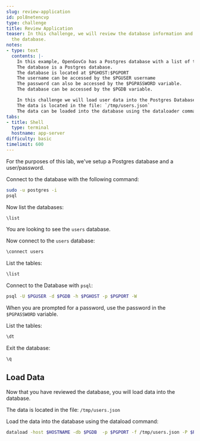 ```yaml
---
slug: review-application
id: pol8netencvp
type: challenge
title: Review Application
teaser: In this challenge, we will review the database information and load data into
  the database.
notes:
- type: text
  contents: |-
    In this example, OpenGovCo has a Postgres database with a list of their users.  
    The database is a Postgres database.
    The database is located at $PGHOST:$PGPORT
    The username can be accessed by the $PGUSER username
    The password can also be accessed by the $PGPASSWORD variable.
    The database can be accessed by the $PGDB variable.

    In this challenge we will load user data into the Postgres Database.
    The data is located in the file: `/tmp/users.json`
    The data can be loaded into the database using the dataloader command:
tabs:
- title: Shell
  type: terminal
  hostname: app-server
difficulty: basic
timelimit: 600
---
```


For the purposes of this lab, we've setup a Postgres database and a user/password.

Connect to the database with the following command:

```bash
sudo -u postgres -i
psql
```

Now list the databases:

```bash
\list
```

You are looking to see the `users` database.

Now connect to the `users` database:

```bash
\connect users
```

List the tables:

```bash
\list
```

Connect to the Database with `psql`:

```bash
psql -U $PGUSER -d $PGDB -h $PGHOST -p $PGPORT -W
```

When you are prompted for a password, use the password in the `$PGPASSWORD` variable.

List the tables:

```bash
\dt
```

Exit the database:

```bash
\q
```

## Load Data

Now that you have reviewed the database, you will load data into the database.

The data is located in the file: `/tmp/users.json`

Load the data into the database using the dataload command:

```bash
dataload -host $HOSTNAME -db $PGDB  -p $PGPORT -f /tmp/users.json -P $PGPASSWORD
```

